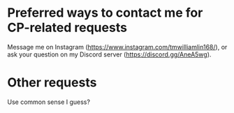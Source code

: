 # Preferred ways to contact me for CP-related requests

Message me on Instagram (https://www.instagram.com/tmwilliamlin168/), or ask your question on my Discord server (https://discord.gg/AneA5wg).

# Other requests

Use common sense I guess?